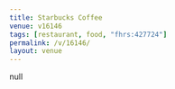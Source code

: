 ```yaml
---
title: Starbucks Coffee
venue: v16146
tags: [restaurant, food, "fhrs:427724"]
permalink: /v/16146/
layout: venue
---
```

null